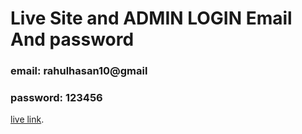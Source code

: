 # Live Site and ADMIN LOGIN Email And password
### email: rahulhasan10@gmail
### password: 123456
[live link](https://task-1e6b1.web.app/login).

